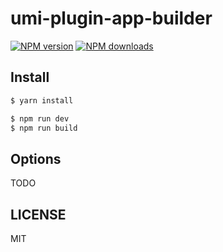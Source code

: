 # umi-plugin-app-builder

[![NPM version](https://img.shields.io/npm/v/umi-plugin-app-builder.svg?style=flat)](https://npmjs.org/package/umi-plugin-app-builder)
[![NPM downloads](http://img.shields.io/npm/dm/umi-plugin-app-builder.svg?style=flat)](https://npmjs.org/package/umi-plugin-app-builder)

## Install

```bash
$ yarn install
```

```bash
$ npm run dev
$ npm run build
```

## Options

TODO

## LICENSE

MIT
